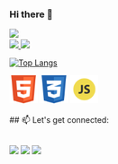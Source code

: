 ### Hi there 👋
<img src="https://media.giphy.com/media/VgCDAzcKvsR6OM0uWg/giphy.gif" width="50">

<div float="left">
<a href="https://github.com/jeanmoissa">
<img height="150em" src="https://github-readme-stats.vercel.app/api?username=Chislaine&show_icons=true&theme=radical&include_all_commits=true&count_private=true"/>
<img height="150em" src="https://github-readme-stats.vercel.app/api/top-langs/?username=Chislaine&layout=compact&langs_count=7&theme=radical"/>

[![Top Langs](https://github-readme-stats.vercel.app/api/top-langs/?username=Chislaine&layout=compact&theme=radical)](https://github.com/Chislaine/github-readme-stats)
     
</div>
     
<div>
<img src="https://github.com/Chislaine/Chislaine/blob/main/files/html.png" width="50">
<img src="https://github.com/Chislaine/Chislaine/blob/main/files/css.png" width="50">
<img src="https://github.com/Chislaine/Chislaine/blob/main/files/javascript.png" width="50">



</div>
     
     
  
<div float="left">
<br>
## 📫 Let's get connected:
<br><br>

<a href="https://www.linkedin.com/in/chislaine-vorel/" target="_blank"><img src="https://img.shields.io/badge/-LinkedIn-%230077B5?style=for-the-badge&logo=linkedin&logoColor=white" target="_blank"></a> <a href="https://instagram.com/chisvorel" target="_blank"><img src="https://img.shields.io/badge/-Instagram-%23E4405F?style=for-the-badge&logo=instagram&logoColor=white" target="_blank"></a> <a href = "mailto:chislaine2012@gmail.com"><img src="https://img.shields.io/badge/-Gmail-%23333?style=for-the-badge&logo=gmail&logoColor=white" target="_blank"></a> 
</div>

<!--
**Chislaine/Chislaine** is a ✨ _special_ ✨ repository because its `README.md` (this file) appears on your GitHub profile.

Here are some ideas to get you started:

- 🔭 I’m currently working on ...
- 🌱 I’m currently learning ...
- 👯 I’m looking to collaborate on ...
- 🤔 I’m looking for help with ...
- 💬 Ask me about ...
- 📫 How to reach me: ...
- 😄 Pronouns: ...
- ⚡ Fun fact: ...
-->
